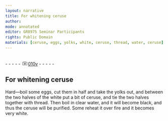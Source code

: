 ```yaml
---
layout: narrative
title: For whitening ceruse
author:
mode: annotated
editor: GR8975 Seminar Participants
rights: Public Domain
materials: [ceruse, eggs, yolks, white, ceruse, thread, water, ceruse]
---
```


 <br/>- - - - - <a href="http://gallica.bnf.fr/ark:/12148/btv1b10500001g/f26.image"><img src="../assets/photo-icon.png" alt="folio image: " style="display:inline-block; margin-bottom:-3px;"/>010v</a> - - - - - <br/> 
## For whitening ceruse

 
  Hard—boil some eggs, cut them in half and take the yolks out, and between the two halves of the white put a bit of ceruse, and tie the two halves together with thread. Then boil in clear water, and it will become black, and thus the ceruse will be purified. Some reheat it over fire and it becomes very white. 
 